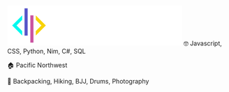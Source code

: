 ![Dylan Paulus Logo](logo.svg)
🤓 Javascript, CSS, Python, Nim, C#, SQL

🏠 Pacific Northwest

🤹 Backpacking, Hiking, BJJ, Drums, Photography
